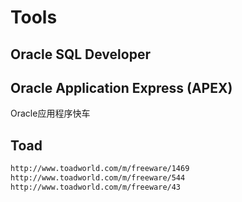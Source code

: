 # Tools

## Oracle SQL Developer

## Oracle Application Express (APEX)

Oracle应用程序快车

## Toad

```html
http://www.toadworld.com/m/freeware/1469
http://www.toadworld.com/m/freeware/544
http://www.toadworld.com/m/freeware/43
```

